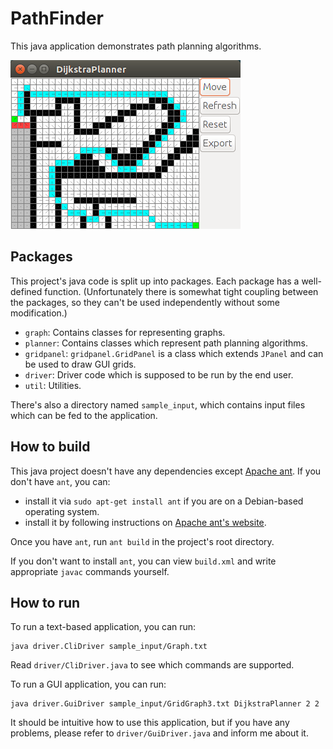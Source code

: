 # PathFinder

This java application demonstrates path planning algorithms.

<img src="screenshot.png" alt="Screenshot"/>

## Packages

This project's java code is split up into packages. Each package has a well-defined function.
(Unfortunately there is somewhat tight coupling between the packages,
so they can't be used independently without some modification.)

* `graph`: Contains classes for representing graphs.
* `planner`: Contains classes which represent path planning algorithms.
* `gridpanel`: `gridpanel.GridPanel` is a class which extends `JPanel`
  and can be used to draw GUI grids.
* `driver`: Driver code which is supposed to be run by the end user.
* `util`: Utilities.

There's also a directory named `sample_input`, which contains input files which can be fed to
the application.

## How to build

This java project doesn't have any dependencies except [Apache ant](http://ant.apache.org/).
If you don't have `ant`, you can:

* install it via `sudo apt-get install ant` if you are on a Debian-based operating system.
* install it by following instructions on
  [Apache ant's website](http://ant.apache.org/manual/install.html#getting).

Once you have `ant`, run `ant build` in the project's root directory.

If you don't want to install `ant`, you can view `build.xml` and write appropriate
`javac` commands yourself.

## How to run

To run a text-based application, you can run:

    java driver.CliDriver sample_input/Graph.txt

Read `driver/CliDriver.java` to see which commands are supported.

To run a GUI application, you can run:

    java driver.GuiDriver sample_input/GridGraph3.txt DijkstraPlanner 2 2

It should be intuitive how to use this application, but if you have any problems,
please refer to `driver/GuiDriver.java` and inform me about it.
